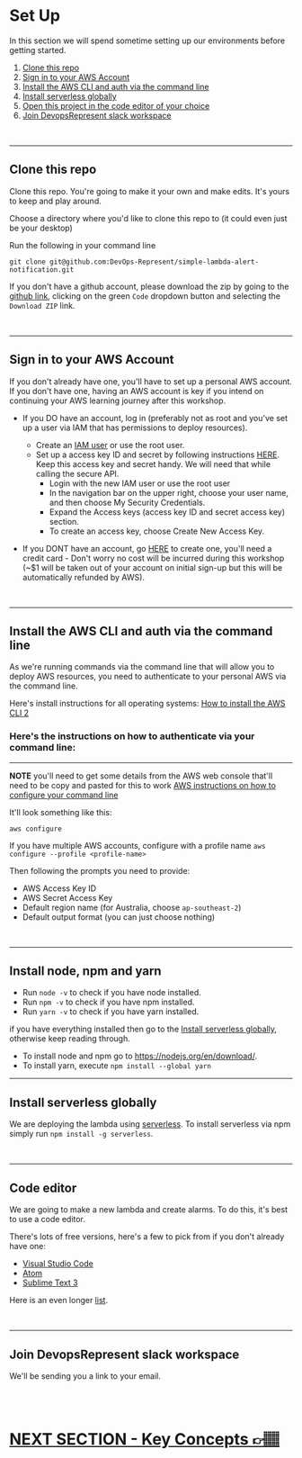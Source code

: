 # Set Up

In this section we will spend sometime setting up our environments before getting started.

1. [Clone this repo](#clone-this-repo)
2. [Sign in to your AWS Account](#sign-in-to-your-aws-account)
3. [Install the AWS CLI and auth via the command line](#install-the-aws-cli-and-auth-via-the-command-line)
4. [Install serverless globally](#install-serverless-globally)
5. [Open this project in the code editor of your choice](#code-editor)
6. [Join DevopsRepresent slack workspace](#slack-workspace)

<br />

---

## Clone this repo

Clone this repo. You're going to make it your own and make edits. It's yours to keep and play around.

Choose a directory where you'd like to clone this repo to (it could even just be your desktop)

Run the following in your command line

`git clone git@github.com:DevOps-Represent/simple-lambda-alert-notification.git`

If you don't have a github account, please download the zip by going to the [github link](https://github.com/DevOps-Represent/simple-lambda-alert-notification), clicking on the green `Code` dropdown button and selecting the `Download ZIP` link.

<br/>

---

## Sign in to your AWS Account

If you don't already have one, you'll have to set up a personal AWS account. If you don't have one, having an AWS account is key if you intend on continuing your AWS learning journey after this workshop.

- If you DO have an account, log in (preferably not as root and you've set up a user via IAM that has permissions to deploy resources).

  - Create an [IAM user](https://docs.aws.amazon.com/IAM/latest/UserGuide/id_users_create.html) or use the root user.
  - Set up a access key ID and secret by following instructions [HERE](https://docs.aws.amazon.com/IAM/latest/UserGuide/id_credentials_access-keys.html#Using_CreateAccessKey). Keep this access key and secret handy. We will need that while calling the secure API.
    - Login with the new IAM user or use the root user
    - In the navigation bar on the upper right, choose your user name, and then choose My Security Credentials.
    - Expand the Access keys (access key ID and secret access key) section.
    - To create an access key, choose Create New Access Key.

- If you DONT have an account, go [HERE](https://aws.amazon.com/) to create one, you'll need a credit card - Don't worry no cost will be incurred during this workshop (~$1 will be taken out of your account on initial sign-up but this will be automatically refunded by AWS).

<br/>

---

## Install the AWS CLI and auth via the command line

As we're running commands via the command line that will allow you to deploy AWS resources, you need to authenticate to your personal AWS via the command line.

Here's install instructions for all operating systems: [How to install the AWS CLI 2](https://docs.aws.amazon.com/cli/latest/userguide/install-cliv2.html)

### Here's the instructions on how to authenticate via your command line:

---

**NOTE** you'll need to get some details from the AWS web console that'll need to be copy and pasted for this to work [AWS instructions on how to configure your command line](https://docs.aws.amazon.com/cli/latest/userguide/cli-configure-quickstart.html#cli-configure-quickstart-config)

It'll look something like this:

`aws configure`

If you have multiple AWS accounts, configure with a profile name
`aws configure --profile <profile-name>`

Then following the prompts you need to provide:

- AWS Access Key ID
- AWS Secret Access Key
- Default region name (for Australia, choose `ap-southeast-2`)
- Default output format (you can just choose nothing)

<br/>

---

## Install node, npm and yarn

- Run `node -v` to check if you have node installed.
- Run `npm -v` to check if you have npm installed.
- Run `yarn -v` to check if you have yarn installed.

if you have everything installed then go to the [Install serverless globally](#install-serverless-globally), otherwise keep reading through.

- To install node and npm go to https://nodejs.org/en/download/.
- To install yarn, execute `npm install --global yarn`
  <br/>

---

## Install serverless globally

We are deploying the lambda using [serverless](https://www.serverless.com/framework/docs/). To install serverless via npm simply run `npm install -g serverless`.

<br/>

---

## Code editor

We are going to make a new lambda and create alarms. To do this, it's best to use a code editor.

There's lots of free versions, here's a few to pick from if you don't already have one:

- [Visual Studio Code](https://code.visualstudio.com/)
- [Atom](https://github.com/atom)
- [Sublime Text 3](https://www.sublimetext.com/3)

Here is an even longer [list](https://hackr.io/blog/web-development-ide).

<br/>

---

## Join DevopsRepresent slack workspace

We'll be sending you a link to your email.

<br/> 
<br/>

# [NEXT SECTION - Key Concepts 👉🏽](../02-key-concepts/02-key-concepts.md)
